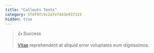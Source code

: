 ```yaml
---
title: "Callouts Tests"
category: 5fdf9fc9c2a7ef443e937315
hidden: true
---
```


> 👍 Success
> 
> <a href="http://www.google.com">Vitae</a> <span>reprehenderit</span> at aliquid error voluptates eum dignissimos.
